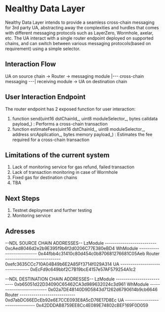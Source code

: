 # Nealthy Data Layer
Nealthy Data Layer intends to provide a seamless cross-chain messaging for 3rd party UA, abstracting away
the complexities and hurdles that comes with different messaging protocols such as LayerZero, Wormhole, axelar, etc.
The UA interact with a single router endpoint deployed on supported chains, and can switch between various messaging protocols(based on requirement) using a simple selector.

## Interaction Flow
UA on source chain -> Router -> messaging module |--- cross-chain messaging ---| receiving module -> UA on destination chain

## User Interaction Endpoint
The router endpoint has 2 exposed function for user interaction:
1. function send(uint16 dstChainId_, uint8 moduleSelector_, bytes calldata payload_) : Performs a cross-chain transaction
2. function estimateFees(uint16 dstChainId_, uint8 moduleSelector_, address srcApplication_, bytes memory payload_) : Estimates the fee required for a cross-chain transaction

## Limitations of the current system
1. Lack of monitoring service for gas refund, failed transaction
2. Lack of transaction monitoring in case of Wormhole
3. Fixed gas for destination chains
4. TBA

## Next Steps
1. Testnet deployment and further testing
2. Monitoring service

## Adresses
--NDL SOURCE CHAIN ADDRESSES--
  LzModule --------------------------  0xcAed8046d2e2b9E395f9b6f2d0206C77E380eBD4
  WhModule --------------------------  0x44fbb4c31410c80d454c0b870681276681C05Aeb
  Router ----------------------------  0xefc3635CCc710A04B49b6E2A85Ff3714f029A314
  UA -------------------------------- 0xEcFd9c649bbf2C7B19bcE4157e57AF579254A1c2

--NDL DESTINATION CHAIN ADDRESSES--
  LzModule --------------------------  0xb65051d22D34090C65462CA3d989632024c3d961
  WhModule --------------------------  0x02a7DE48140D9D5843d71262d6790614b9cb6646
  Router ----------------------------  0xd7abDC66EDcEb92e6E7CCE093E8A5cD76E17D8Ec
  UA -------------------------------- 0x42DDDAB8759EE8Cc4E089E74802cBEF169F0D059
